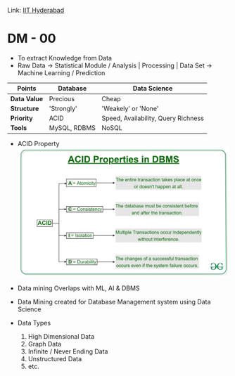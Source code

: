 Link: [IIT Hyderabad](IIT%20Hyderabad.md)

# DM - 00

- To extract Knowledge from Data
- Raw Data -> Statistical Module / Analysis
		|
	Processing
		|
	Data Set -> Machine Learning / Prediction 

| Points         | Database     | Data Science                        |
| -------------- | ------------ | ----------------------------------- |
| **Data Value** | Precious     | Cheap                               |
| **Structure**  | 'Strongly'   | 'Weakely' or 'None'                 |
| **Priority**   | ACID         | Speed, Availability, Query Richness |
| **Tools**      | MySQL, RDBMS | NoSQL                               |

- ACID Property
  ![ACID Property](../Archive/Attachment/ACID%20Property.png)
  
- Data mining Overlaps with ML, AI & DBMS
- Data Mining created for Database Management system using Data Science
- Data Types
	1. High Dimensional Data
	2. Graph Data
	3. Infinite / Never Ending Data
	4. Unstructured Data
	5. etc.